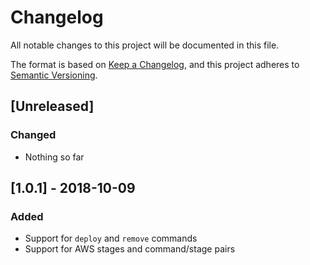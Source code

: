 # Changelog

All notable changes to this project will be documented in this file.

The format is based on [Keep a Changelog](https://keepachangelog.com/en/1.0.0/),
and this project adheres to [Semantic Versioning](https://semver.org/spec/v2.0.0.html).

## [Unreleased]

### Changed

- Nothing so far

## [1.0.1] - 2018-10-09

### Added

- Support for `deploy` and `remove` commands
- Support for AWS stages and command/stage pairs